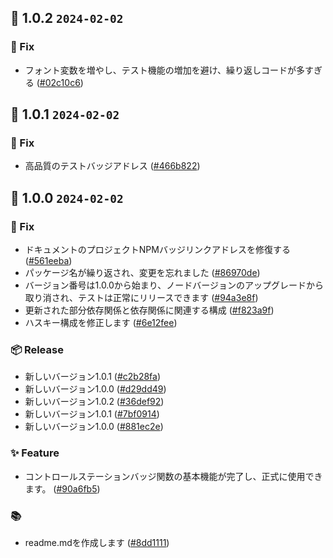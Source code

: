 ## 🎉 1.0.2 `2024-02-02`
### 🐛 Fix
- フォント変数を増やし、テスト機能の増加を避け、繰り返しコードが多すぎる ([#02c10c6](https://github.com/kwooshung/files/commit/02c10c6a0b3f40a364a9e8844207d8366ac4639a))

## 🎉 1.0.1 `2024-02-02`
### 🐛 Fix
- 高品質のテストバッジアドレス ([#466b822](https://github.com/kwooshung/files/commit/466b822fc2b821fee96b0242a0e49a8bf994eb56))

## 🎉 1.0.0 `2024-02-02`
### 🐛 Fix
- ドキュメントのプロジェクトNPMバッジリンクアドレスを修復する ([#561eeba](https://github.com/kwooshung/files/commit/561eeba8dbd4080df1f034f5a9912acff4277ced))
- パッケージ名が繰り返され、変更を忘れました ([#86970de](https://github.com/kwooshung/files/commit/86970de6d0e9deb54e3fc2ab66c89bc0a6c64e87))
- バージョン番号は1.0.0から始まり、ノードバージョンのアップグレードから取り消され、テストは正常にリリースできます ([#94a3e8f](https://github.com/kwooshung/files/commit/94a3e8f5ee4b5ce34e507948b6c66d956148203c))
- 更新された部分依存関係と依存関係に関連する構成 ([#f823a9f](https://github.com/kwooshung/files/commit/f823a9f45ac5c7e93365fb82b43c1cbc5085b894))
- ハスキー構成を修正します ([#6e12fee](https://github.com/kwooshung/files/commit/6e12feeafce60daf3dcdf82138d95c66fb73dd1d))
### 📦 Release
- 新しいバージョン1.0.1 ([#c2b28fa](https://github.com/kwooshung/files/commit/c2b28fa6091bb43e73bf5358d02f1f5bf5ee498a))
- 新しいバージョン1.0.0 ([#d29dd49](https://github.com/kwooshung/files/commit/d29dd4904c2e0e9e8683a444b70ea8e711959e1c))
- 新しいバージョン1.0.2 ([#36def92](https://github.com/kwooshung/files/commit/36def92822550e05f8306ab4f5fecc6211a14c50))
- 新しいバージョン1.0.1 ([#7bf0914](https://github.com/kwooshung/files/commit/7bf09140cae13725686f185a1bf29d7a5775f668))
- 新しいバージョン1.0.0 ([#881ec2e](https://github.com/kwooshung/files/commit/881ec2e1df55e9d99db9f8555f2f02cfae887eec))
### ✨ Feature
- コントロールステーションバッジ関数の基本機能が完了し、正式に使用できます。 ([#90a6fb5](https://github.com/kwooshung/files/commit/90a6fb5016c67c44c9c57e0fc632d9a82c831abd))
### 📚 
- readme.mdを作成します ([#8dd1111](https://github.com/kwooshung/files/commit/8dd1111bc8584d9f0f6fe4461019f43b4b625bf8))